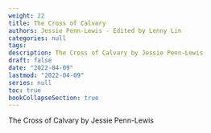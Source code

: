 ```yaml
---
weight: 22
title: The Cross of Calvary
authors: Jessie Penn-Lewis - Edited by Lenny Lin
categories: null
tags:
description: The Cross of Calvary by Jessie Penn-Lewis
draft: false
date: "2022-04-09"
lastmod: "2022-04-09"
series: null
toc: true
bookCollapseSection: true
---
```


The Cross of Calvary by Jessie Penn-Lewis



